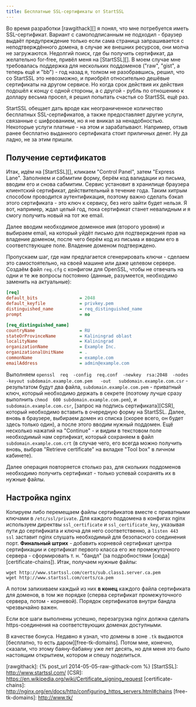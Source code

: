 ```yaml
---
title: Бесплатные SSL-сертификаты от StartSSL
---
```


Во  время  разработки  [rawgithack][]  я   понял,  что  мне  потребуется  иметь
SSL-сертификат.  Вариант  с  самоподписанным   не  подходил  -  браузер  выдаёт
предупреждение  только если  сама  страница  запрашивается с  неподтверждённого
домена,  в случае  же  внешних  ресурсов, они  молча  не загружаются.  Недолгий
поиск,  где бы  получить сертификат,  да  желательно for-free,  привёл меня  на
[StartSSL][]. В моем случае мне требовалась поддержка для нескольких поддоменов
("raw", "gist",  а теперь ещё  и "bb") - год  назад я, толком  не разобравшись,
решил,  что  со  StartSSL  это  невозможно,  и  приобрёл  относительно  дешёвые
сертификаты на  другом сервисе. Но  когда срок  действия их действия  подошёл к
концу с одной стороны, а с другой - рубль по отношению к доллару весьма просел,
я решил попытать счастья со StartSSL ещё раз.

StartSSL   обещает  дать   вроде  как   неограниченное  количество   бесплатных
SSL-сертификатов, а также предоставляет другие услуги, связанные с шифрованием,
но  я  не  вникал за  ненадобностью.  Некоторые  услуги  платные  - на  этом  и
зарабатывают.  Например,  отзыв  ранее бесплатно  выданного  сертификата  стоит
приличных денег. Ну да ладно, не за этим пришли.

## Получение сертификатов

Итак,  идём на  [StartSSL][], кликаем  "Control Panel",  затем "Express  Lane".
Заполняем  и сабмитим  форму,  берём  код валидации  из  письма,  вводим его  и
снова сабмитим.  Сервис установит  в хранилище браузера  клиентский сертификат,
действительный в течение года. Таким хитрым способом проводится аутентификация,
поэтому важно  сделать бэкап этого сертификата  - это ключ к  сервису, без него
зайти будет  нельзя. Я вот,  например, ждал  целый год, пока  сертификат станет
невалидным и я смогу получить новый на тот же email.

Далее вводим  необходимое доменное  имя (второго уровня)  и выбираем  email, на
который уйдёт  письмо для  подтверждения прав на  владение доменом,  после чего
берём  код из  письма и  вводим его  в соответствующее  поле. Владение  доменом
подтверждено.

Пропускаем  шаг,  где  нам  предлагается  сгенерировать  ключи  -  сделаем  это
самостоятельно,  на  своей  машине  или  даже  целевом  сервере.  Создаём  файл
`req.cfg` с  конфигом для OpenSSL,  чтобы не отвечать на  одни и те  же вопросы
постоянно (данные, разумеется, необходимо заменить на актуальные):

```ini
[req]
default_bits                = 2048
default_keyfile             = privkey.pem
distinguished_name          = req_distinguished_name
prompt                      = no

[req_distinguished_name]
countryName                 = RU
stateOrProvinceName         = Kaliningrad oblast
localityName                = Kaliningrad
organizationName            = Example Inc.
organizationalUnitName      = .
commonName                  = example.com
emailAddress                = admin@example.com
```

Выполняем  `openssl  req  -config  req.conf  -newkey  rsa:2048  -nodes  -keyout
subdomain.example.com.pem   -out   subdomain.example.com.csr`   -   результатом
будут  два   файла,  `subdomain.example.com.pem`  -  приватный   ключ,  который
необходимо  держать  в  секрете  (поэтому  лучше  сразу  выполнить  `chmod  600
subdomain.example.com.pem`), и `subdomain.example.com.csr`,  [запрос на подпись
сертификата][CSR], который  необходимо вставить в очередную  форму на StartSSL.
Далее, вновь в браузере, выбираем домен из списка (скорее всего, он будет здесь
только один),  а после этого вводим  нужный поддомен. Ещё несколько  нажатий на
"Continue"  - и  видим в  текстовом  поле необходимый  нам сертификат,  который
сохраняем в файл  `subdomain.example.com.crt` (в случае чего,  его всегда можно
получить вновь,  выбрав "Retrieve certificate"  на вкладке "Tool box"  в личном
кабинете).

Далее  операция повторяется  столько  раз, для  скольких поддоменов  необходимо
получить сертификат - только успевай сохранять их в нужные файлы.

## Настройка nginx

Копируем  либо перемещаем  файлы  сертификатов вместе  с  приватными ключами  в
`/etc/ssl/private`. Для каждого поддомена  в конфигах nginx используем директвы
`ssl_certificate`  и  `ssl_certificate_key`,  указывая пути  до  сертификата  и
ключа  для него  соответственно,  а  `listen 443  ssl`  заставит nginx  слушать
необходимый  для безопасного  соединения порт.  **Финальный штрих**  - добавить
корневой  сертификат  центра  сертификации  и  сертификат  первого  класса  его
же  промежуточного  сервера -  сформировать  т.  н. "бандл"  (за  подробностями
[сюда][certificate-chains]). Итак, получаем нужные файлы:

```
wget http://www.startssl.com/certs/sub.class1.server.ca.pem
wget http://www.startssl.com/certs/ca.pem
```

А потом  запихиваем каждый  из них  **в конец**  каждого файла  сертификата для
доменов, в  том же порядке  (сперва сертификат промежуточного сервера,  потом -
корневой). Порядок сертификатов внутри бандла чрезвычайно важен.

Если   все  шаги   выполнены   успешно,  перезагрузка   nginx  должна   сделать
https-соединения на соответствующих доменах доступными.

В  качестве  бонуса.  Недавно  я  узнал,  что  домены  в  зоне  `.tk`  выдаются
[бесплатно, то  есть даром][free-tk-domains]. Потом мне,  конечно, сказали, что
этому баяну-бабаяну уже  лет десять, но для меня это  было настоящим открытием,
котором и спешу поделиться.



[rawgithack]: {% post_url 2014-05-05-raw-githack-com %}
[StartSSL]: http://www.startssl.com/
[CSR]: https://en.wikipedia.org/wiki/Certificate_signing_request
[certificate-chains]: http://nginx.org/en/docs/http/configuring_https_servers.html#chains
[free-tk-domains]: http://www.tk/

